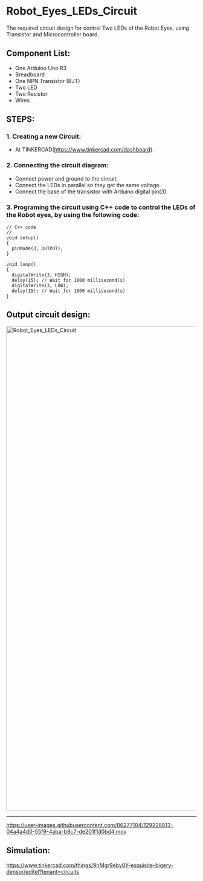 # Robot_Eyes_LEDs_Circuit
The required circuit design for control Two LEDs of the Robot Eyes, using Transistor and  Microcontroller board.

## Component List:
- One Arduino Uno R3
- Breadboard
- One NPN Transistor (BJT)
- Two LED
- Two Resistor
-  Wires

## **STEPS:**

### 1. Creating a new Circuit:
- At TINKERCAD(https://www.tinkercad.com/dashboard).


### 2. Connecting the circuit diagram:
- Connect power and ground to the circuit.
- Connect the LEDs in parallel so they get the same voltage.
- Connect the base of the transistor with Arduino digital pin(3).


### 3. Programing the circuit using C++ code to control the LEDs of the Robot eyes, by using the following code:
```
// C++ code
//
void setup()
{
  pinMode(3, OUTPUT);
}

void loop()
{
  digitalWrite(3, HIGH);
  delay(15); // Wait for 1000 millisecond(s)
  digitalWrite(3, LOW);
  delay(15); // Wait for 1000 millisecond(s)
}
```

## Output circuit design:
<img width="1280" alt="Robot_Eyes_LEDs_Circuit" src="https://user-images.githubusercontent.com/86277104/129228368-c5dd1b17-86dc-4c2f-818a-4425e6b82505.png">

---

https://user-images.githubusercontent.com/86277104/129228813-04a4a4d0-55f9-4aba-b8c7-de201f1d0bd4.mov


## Simulation:
https://www.tinkercad.com/things/9hMgr9eby0Y-exquisite-bigery-densor/editel?tenant=circuits

